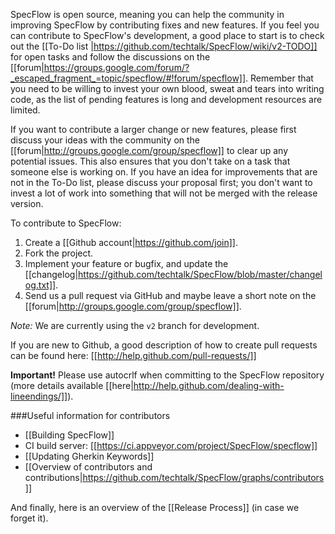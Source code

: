 SpecFlow is open source, meaning you can help the community in improving SpecFlow by contributing fixes and new features. If you feel you can contribute to SpecFlow's development, a good place to start is to check out the [[To-Do list |https://github.com/techtalk/SpecFlow/wiki/v2-TODO]] for open tasks and follow the discussions on the [[forum|https://groups.google.com/forum/?_escaped_fragment_=topic/specflow/#!forum/specflow]]. Remember that you need to be willing to invest your own blood, sweat and tears into writing code, as the list of pending features is long and development resources are limited.

If you want to contribute a larger change or new features, please first discuss your ideas with the community on the [[forum|http://groups.google.com/group/specflow]] to clear up any potential issues. This also ensures that you don't take on a task that someone else is working on. If you have an idea for improvements that are not in the To-Do list, please discuss your proposal first; you don't want to invest a lot of work into something that will not be merged with the release version.

To contribute to SpecFlow:

1. Create a [[Github account|https://github.com/join]].
1. Fork the project.
1. Implement your feature or bugfix, and update the [[changelog|https://github.com/techtalk/SpecFlow/blob/master/changelog.txt]].
1. Send us a pull request via GitHub and maybe leave a short note on the [[forum|http://groups.google.com/group/specflow]].

_Note:_ We are currently using the `v2` branch for development.

If you are new to Github, a good description of how to create pull requests can be found here: [[http://help.github.com/pull-requests/]]

**Important!** Please use autocrlf when committing to the SpecFlow repository (more details available [[here|http://help.github.com/dealing-with-lineendings/]]).

###Useful information for contributors

* [[Building SpecFlow]]
* CI build server: [[https://ci.appveyor.com/project/SpecFlow/specflow]]
* [[Updating Gherkin Keywords]]
* [[Overview of contributors and contributions|https://github.com/techtalk/SpecFlow/graphs/contributors]]

And finally, here is an overview of the [[Release Process]] (in case we forget it).